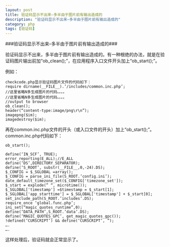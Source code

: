 ```yaml
---
layout: post
title: 验证码显示不出来–多半由于图片前有输出造成的
description: "验证码显示不出来–多半由于图片前有输出造成的"
category: php
tags: [验证码]
---
```


###验证码显示不出来–多半由于图片前有输出造成的###

验证码显示不出来，多半由于图片前有输出造成的。有一种根绝的办法，就是在验证码图片输出前加“ob_clean();”，在应用程序入口文件开头加上“ob_start();”。

例如：

	checkcode.php显示验证码图片文件的代码如下：
	require dirname(__FILE__).’/includes/common.inc.php’;
	//这里省略N多生成图片的代码。。。。
	//这里省略N多生成图片的代码。。。。
	//output to browser
	ob_clean();
	header(“content-type:image/png\r\n”);
	imagepng($im);
	imagedestroy($im);

再在common.inc.php文件的开头（或入口文件的开头）加上“ob_start();”。
common.inc.php代码如下：

	ob_start();
	
	define(‘IN_SCF’, TRUE);
	error_reporting(E_ALL);//E_ALL
	define(‘DS’,DIRECTORY_SEPARATOR);
	define(‘S_ROOT’, substr(__FILE__,0,-24).DS);
	$_CONFIG = $_SGLOBAL =array();
	$_CONFIG = parse_ini_file(S_ROOT.’config.ini’);
	date_default_timezone_set($_CONFIG['timezone_set']);
	$_start = explode(” “, microtime());
	$_SGLOBAL['timestamp'] =$timestamp = $_start[1];
	$_SGLOBAL['app_starttime'] = $_SGLOBAL['timestamp'] + $_start[0];
	set_include_path(S_ROOT.’includes’.DS);
	require_once ‘global.func.php’;
	ini_set(“magic_quotes_runtime”,0);
	define(‘DATA_PATH’,S_ROOT.’data’.DS);
	define(‘MAGIC_QUOTES_GPC’, get_magic_quotes_gpc());
	!defined(‘CURSCRIPT’) && define(‘CURSCRIPT’, ”);
	….
	….

这样处理后，验证码就会正常显示了。